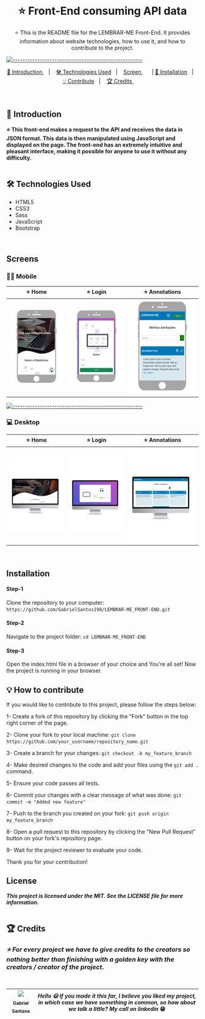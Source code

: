 <img src="https://img.shields.io/github/license/GabrielSantos198/LEMBRAR-ME_FRONT-END?color=blue&style=for-the-badge" alt=""> <img src="https://img.shields.io/github/repo-size/GabrielSantos198/LEMBRAR-ME_FRONT-END?style=for-the-badge" alt=""> <img src="https://img.shields.io/github/languages/count/GabrielSantos198/LEMBRAR-ME_FRONT-END?style=for-the-badge" alt=""> <img src="https://img.shields.io/github/issues/GabrielSantos198/LEMBRAR-ME_FRONT-END?color=blue&style=for-the-badge" alt=""> <img src="https://img.shields.io/github/issues-pr/GabrielSantos198/LEMBRAR-ME_FRONT-END?color=blue&style=for-the-badge" alt=""> <img src="https://img.shields.io/github/stars/GabrielSantos198/LEMBRAR-ME_FRONT-END?color=blue&style=for-the-badge" alt="">

<p align="center">
<img src="https://gabrielsantos198.github.io/LEMBRAR-ME_FRONT-END/imgs/computer.jpg" width=300px alt="">
</p>

<h1 align="center"> ⭐ Front-End consuming API data</h1>

<p align="center">
  ⭐ This is the README file for the LEMBRAR-ME Front-End. It provides information about website technologies, how to use it, and how to contribute to the project.
</p>

[![-----------------------------------------------------](https://raw.githubusercontent.com/andreasbm/readme/master/assets/lines/colored.png)](#table-of-contents)

<p align="center">
  <a href="#introduction"> 🧩 Introduction </a>&nbsp;&nbsp;&nbsp;|&nbsp;&nbsp;&nbsp;
  <a href="#tools"> 🛠 Technologies Used</a>&nbsp;&nbsp;&nbsp;|&nbsp;&nbsp;&nbsp;
  <a href="#screen"> Screen </a>&nbsp;&nbsp;&nbsp;&nbsp;&nbsp;&nbsp;|
  <a href="#installation"> 🧪 Installation</a>&nbsp;&nbsp;&nbsp;|&nbsp;&nbsp;&nbsp;
  <a href="#contribute">💡 Contribute</a>&nbsp;&nbsp;&nbsp;|&nbsp;&nbsp;&nbsp;
  <a href="#credits"> 🏆 Credits </a>&nbsp;&nbsp;&nbsp;&nbsp;&nbsp;&nbsp;
</p>
<br/>

<a id="introduction"></a>
## 🧩 Introduction

**⭐ This front-end makes a request to the API and receives the data in JSON format. This data is then manipulated using JavaScript and displayed on the page. The front-end has an extremely intuitive and pleasant interface, making it possible for anyone to use it without any difficulty.**
<br/>
<br/>

<a id="tools"></a>
## 🛠 Technologies Used
- HTML5
- CSS3
- Sass
- JavaScript
- Bootstrap
<br/>

<a id="screen"></a>
## Screens
### 🤳🏻 Mobile

⭐ Home | ⭐ Login | ⭐ Annotations
|---|---|---
![Home](imgs/mobile-home.png) | ![Login](imgs/mobile-login.png) | ![Annotations](imgs/mobile-annotations.png)
[![-----------------------------------------------------](https://raw.githubusercontent.com/andreasbm/readme/master/assets/lines/colored.png)](#table-of-contents)

### 💻 Desktop 

⭐ Home | ⭐ Login | ⭐ Annotations
|---|---|---
![Home](imgs/desktop-home.png) | ![Login](imgs/desktop-login.png) | ![Annotations](imgs/desktop-annotations.png)
<br/>

<a id="installation"></a>
## Installation
<h4>Step-1</h4> Clone the repository to your computer:
<code>https://github.com/GabrielSantos198/LEMBRAR-ME_FRONT-END.git</code>
<h4>Step-2</h4> Navigate to the project folder:
<code>cd LEMBRAR-ME_FRONT-END</code>
<h4>Step-3</h4> Open the index.html file in a browser of your choice and You're all set! Now the project is running in your browser. 

<a id="contribute"></a>
## 💡 How to contribute
If you would like to contribute to this project, please follow the steps below:

1- Create a fork of this repository by clicking the "Fork" button in the top right corner of the page.

2- Clone your fork to your local machine:
`git clone https://github.com/your_username/repository_name.git`

3- Create a branch for your changes:
`git checkout -b my_feature_branch`

4- Make desired changes to the code and add your files using the `git add .` command.

5- Ensure your code passes all tests.

6- Commit your changes with a clear message of what was done:
`git commit -m "Added new feature"`

7- Push to the branch you created on your fork:
`git push origin my_feature_branch`

8- Open a pull request to this repository by clicking the "New Pull Request" button on your fork's repository page.

9- Wait for the project reviewer to evaluate your code.

Thank you for your contribution!

## License
***This project is licensed under the MIT. See the LICENSE file for more information.***
<br/>
<br/>
<a id="credits"></a>
## 🏆 Credits

  ### ***⭐ For every project we have to give credits to the creators so nothing better than finishing with a golden key with the creators / creator of the project***.

<br /> 

<div > 

| [<img src="https://avatars.githubusercontent.com/u/69887726?v=4" width=300><br><sub> Gabriel Santana </sub>](https://www.linkedin.com/in/gabrielsantana444) | ***Hello 😃 If you made it this far, I believe you liked my project, in which case we have something in common, so how about we talk a little? My call on linkedin*** 😁 |
|---|---|

